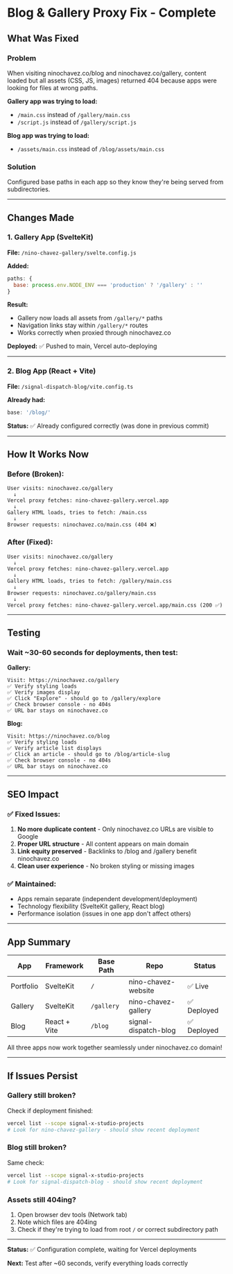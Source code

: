 # Blog & Gallery Proxy Fix - Complete

## What Was Fixed

### Problem
When visiting ninochavez.co/blog and ninochavez.co/gallery, content loaded but all assets (CSS, JS, images) returned 404 because apps were looking for files at wrong paths.

**Gallery app was trying to load:**
- `/main.css` instead of `/gallery/main.css`
- `/script.js` instead of `/gallery/script.js`

**Blog app was trying to load:**
- `/assets/main.css` instead of `/blog/assets/main.css`

### Solution
Configured base paths in each app so they know they're being served from subdirectories.

---

## Changes Made

### 1. Gallery App (SvelteKit)
**File:** `/nino-chavez-gallery/svelte.config.js`

**Added:**
```javascript
paths: {
  base: process.env.NODE_ENV === 'production' ? '/gallery' : ''
}
```

**Result:**
- Gallery now loads all assets from `/gallery/*` paths
- Navigation links stay within `/gallery/*` routes
- Works correctly when proxied through ninochavez.co

**Deployed:** ✅ Pushed to main, Vercel auto-deploying

---

### 2. Blog App (React + Vite)
**File:** `/signal-dispatch-blog/vite.config.ts`

**Already had:**
```javascript
base: '/blog/'
```

**Status:** ✅ Already configured correctly (was done in previous commit)

---

## How It Works Now

### Before (Broken):
```
User visits: ninochavez.co/gallery
  ↓
Vercel proxy fetches: nino-chavez-gallery.vercel.app
  ↓
Gallery HTML loads, tries to fetch: /main.css
  ↓
Browser requests: ninochavez.co/main.css (404 ❌)
```

### After (Fixed):
```
User visits: ninochavez.co/gallery
  ↓
Vercel proxy fetches: nino-chavez-gallery.vercel.app
  ↓
Gallery HTML loads, tries to fetch: /gallery/main.css
  ↓
Browser requests: ninochavez.co/gallery/main.css
  ↓
Vercel proxy fetches: nino-chavez-gallery.vercel.app/main.css (200 ✅)
```

---

## Testing

### Wait ~30-60 seconds for deployments, then test:

**Gallery:**
```
Visit: https://ninochavez.co/gallery
✅ Verify styling loads
✅ Verify images display
✅ Click "Explore" - should go to /gallery/explore
✅ Check browser console - no 404s
✅ URL bar stays on ninochavez.co
```

**Blog:**
```
Visit: https://ninochavez.co/blog
✅ Verify styling loads
✅ Verify article list displays
✅ Click an article - should go to /blog/article-slug
✅ Check browser console - no 404s
✅ URL bar stays on ninochavez.co
```

---

## SEO Impact

### ✅ Fixed Issues:
1. **No more duplicate content** - Only ninochavez.co URLs are visible to Google
2. **Proper URL structure** - All content appears on main domain
3. **Link equity preserved** - Backlinks to /blog and /gallery benefit ninochavez.co
4. **Clean user experience** - No broken styling or missing images

### ✅ Maintained:
- Apps remain separate (independent development/deployment)
- Technology flexibility (SvelteKit gallery, React blog)
- Performance isolation (issues in one app don't affect others)

---

## App Summary

| App | Framework | Base Path | Repo | Status |
|-----|-----------|-----------|------|--------|
| Portfolio | SvelteKit | `/` | nino-chavez-website | ✅ Live |
| Gallery | SvelteKit | `/gallery` | nino-chavez-gallery | ✅ Deployed |
| Blog | React + Vite | `/blog` | signal-dispatch-blog | ✅ Deployed |

All three apps now work together seamlessly under ninochavez.co domain!

---

## If Issues Persist

### Gallery still broken?
Check if deployment finished:
```bash
vercel list --scope signal-x-studio-projects
# Look for nino-chavez-gallery - should show recent deployment
```

### Blog still broken?
Same check:
```bash
vercel list --scope signal-x-studio-projects
# Look for signal-dispatch-blog - should show recent deployment
```

### Assets still 404ing?
1. Open browser dev tools (Network tab)
2. Note which files are 404ing
3. Check if they're trying to load from root `/` or correct subdirectory path

---

**Status:** ✅ Configuration complete, waiting for Vercel deployments

**Next:** Test after ~60 seconds, verify everything loads correctly
